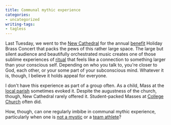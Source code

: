 ```yaml
---
title: Communal mythic experience
categories:
- uncategorized
writing-tags:
- tagless
---
```


Last Tuesday, we went to the [New
Cathedral][1] for the annual [benefit][2] Holiday Brass Concert that packs the pews of this rather large space.  The large but silent audience and beautifully orchestrated music creates one of those sublime experiences of [ritual][3] that feels like a connection to something larger than your conscious self.  Depending on who you talk to, you're closer to God, each other, or your some part of your subconscious mind.  Whatever it is, though, I believe it holds appeal for everyone.

   [1]: http://www.cathedralstl.org/
   [2]: http://iwbc-online.org/
   [3]: http://www.context.org/ICLIB/IC05/LaChapel.htm

I don't have this experience as part of a group often.  As a child, Mass at the [local parish][4] sometimes evoked it.  Despite the augustness of the church, though, New Cathedral rarely offered it.  Student-packed Masses at [College Church][5] often did.

   [4]: http://www.catholicforum.com/churches/071stsjj/
   [5]: http://www.slu.edu/departments/church/

How, though, can one regularly imbibe in communal mythic experience, particularly when one is [not a mystic][6] or a [team athlete][7]?

   [6]: http://www.americanhumanist.org/3/HumandItsAspirations.htm
   [7]: http://allconsuming.net/item.cgi?isbn=1555972624
